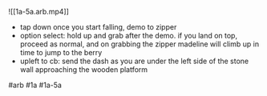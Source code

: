 

![[1a-5a.arb.mp4]]

 - tap down once you start falling, demo to zipper
 - option select: hold up and grab after the demo. if you land on top, proceed as normal, and on grabbing the zipper madeline will climb up in time to jump to the berry
 - upleft to cb: send the dash as you are under the left side of the stone wall approaching the wooden platform

#arb #1a #1a-5a

